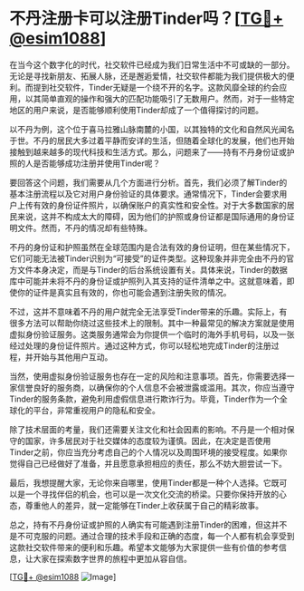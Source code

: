 # 不丹注册卡可以注册Tinder吗？[[TG💪+ @esim1088](https://t.me/s/esim1088)]

在当今这个数字化的时代，社交软件已经成为我们日常生活中不可或缺的一部分。无论是寻找新朋友、拓展人脉，还是邂逅爱情，社交软件都能为我们提供极大的便利。而提到社交软件，Tinder无疑是一个绕不开的名字。这款风靡全球的约会应用，以其简单直观的操作和强大的匹配功能吸引了无数用户。然而，对于一些特定地区的用户来说，是否能够顺利使用Tinder却成了一个值得探讨的问题。

以不丹为例，这个位于喜马拉雅山脉南麓的小国，以其独特的文化和自然风光闻名于世。不丹的居民大多过着平静而安详的生活，但随着全球化的发展，他们也开始接触到越来越多的现代科技和生活方式。那么，问题来了——持有不丹身份证或护照的人是否能够成功注册并使用Tinder呢？

要回答这个问题，我们需要从几个方面进行分析。首先，我们必须了解Tinder的基本注册流程以及它对用户身份验证的具体要求。通常情况下，Tinder会要求用户上传有效的身份证件照片，以确保账户的真实性和安全性。对于大多数国家的居民来说，这并不构成太大的障碍，因为他们的护照或身份证都是国际通用的身份证明文件。然而，不丹的情况却有些特殊。

不丹的身份证和护照虽然在全球范围内是合法有效的身份证明，但在某些情况下，它们可能无法被Tinder识别为“可接受”的证件类型。这种现象并非完全由不丹的官方文件本身决定，而是与Tinder的后台系统设置有关。具体来说，Tinder的数据库中可能并未将不丹的身份证或护照列入其支持的证件清单之中。这就意味着，即使你的证件是真实且有效的，你也可能会遇到注册失败的情况。

不过，这并不意味着不丹的用户就完全无法享受Tinder带来的乐趣。实际上，有很多方法可以帮助你绕过这些技术上的限制。其中一种最常见的解决方案就是使用虚拟身份验证服务。这类服务通常会为你提供一个临时的海外手机号码，以及一张经过处理的身份证件照片。通过这种方式，你可以轻松地完成Tinder的注册过程，并开始与其他用户互动。

当然，使用虚拟身份验证服务也存在一定的风险和注意事项。首先，你需要选择一家信誉良好的服务商，以确保你的个人信息不会被泄露或滥用。其次，你应当遵守Tinder的服务条款，避免利用虚假信息进行欺诈行为。毕竟，Tinder作为一个全球化的平台，非常重视用户的隐私和安全。

除了技术层面的考量，我们还需要关注文化和社会因素的影响。不丹是一个相对保守的国家，许多居民对于社交媒体的态度较为谨慎。因此，在决定是否使用Tinder之前，你应当充分考虑自己的个人情况以及周围环境的接受程度。如果你觉得自己已经做好了准备，并且愿意承担相应的责任，那么不妨大胆尝试一下。

最后，我想提醒大家，无论你来自哪里，使用Tinder都是一种个人选择。它既可以是一个寻找伴侣的机会，也可以是一次文化交流的桥梁。只要你保持开放的心态，尊重他人的差异，就一定能够在Tinder上收获属于自己的精彩故事。

总之，持有不丹身份证或护照的人确实有可能遇到注册Tinder的困难，但这并不是不可克服的问题。通过合理的技术手段和正确的态度，每一个人都有机会享受到这款社交软件带来的便利和乐趣。希望本文能够为大家提供一些有价值的参考信息，让大家在探索数字世界的旅程中更加从容自信。

[[TG💪+ @esim1088](https://t.me/s/esim1088) ![Image](https://i.postimg.cc/4NQfJmqS/Snipaste-2025-05-13-00-14-12.png)]